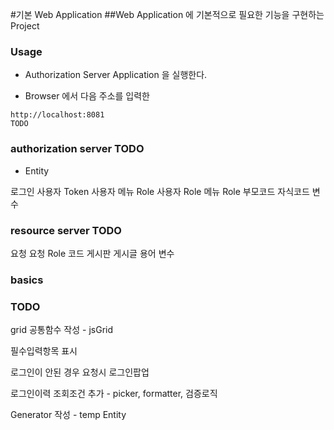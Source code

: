 #기본 Web Application
##Web Application 에 기본적으로 필요한 기능을 구현하는 Project

### Usage

* Authorization Server Application 을 실행한다.

* Browser 에서 다음 주소를 입력한

>
    http://localhost:8081
    TODO

### authorization server TODO

* Entity

로그인
사용자 Token
사용자
메뉴
Role
사용자 Role
메뉴 Role
부모코드
자식코드
변수

### resource server TODO

요청
요청 Role
코드
게시판
게시글
용어
변수

### basics

### TODO

grid 공통함수 작성 - jsGrid

필수입력항목 표시

로그인이 안된 경우 요청시 로그인팝업

로그인이력 조회조건 추가 - picker, formatter, 검증로직

Generator 작성 - temp Entity
